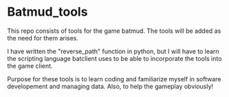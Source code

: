 # Batmud_tools

This repo consists of tools for the game batmud. The tools will be added as the need for them arises. 

I have written the "reverse_path" function in python, but I will have to learn the scripting language batclient uses to be able to incorporate the tools into the game client.

Purpose for these tools is to learn coding and familiarize myself in software developement and managing data. Also, to help the gameplay obviously!
